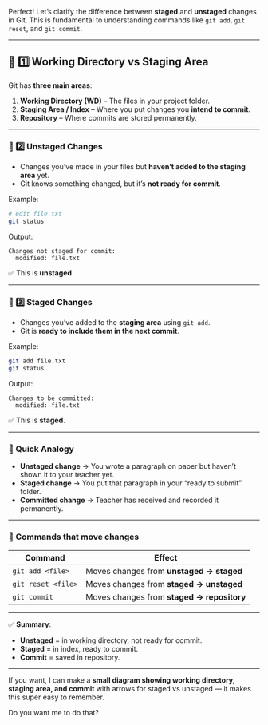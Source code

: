 Perfect! Let’s clarify the difference between **staged** and **unstaged** changes in Git. This is fundamental to understanding commands like `git add`, `git reset`, and `git commit`.

---

## 🔹 1️⃣ Working Directory vs Staging Area

Git has **three main areas**:

1. **Working Directory (WD)** – The files in your project folder.
2. **Staging Area / Index** – Where you put changes you **intend to commit**.
3. **Repository** – Where commits are stored permanently.

---

### 🔹 2️⃣ Unstaged Changes

* Changes you’ve made in your files but **haven’t added to the staging area** yet.
* Git knows something changed, but it’s **not ready for commit**.

Example:

```bash
# edit file.txt
git status
```

Output:

```
Changes not staged for commit:
  modified: file.txt
```

✅ This is **unstaged**.

---

### 🔹 3️⃣ Staged Changes

* Changes you’ve added to the **staging area** using `git add`.
* Git is **ready to include them in the next commit**.

Example:

```bash
git add file.txt
git status
```

Output:

```
Changes to be committed:
  modified: file.txt
```

✅ This is **staged**.

---

### 🔹 Quick Analogy

* **Unstaged change** → You wrote a paragraph on paper but haven’t shown it to your teacher yet.
* **Staged change** → You put that paragraph in your “ready to submit” folder.
* **Committed change** → Teacher has received and recorded it permanently.

---

### 🔹 Commands that move changes

| Command            | Effect                                     |
| ------------------ | ------------------------------------------ |
| `git add <file>`   | Moves changes from **unstaged → staged**   |
| `git reset <file>` | Moves changes from **staged → unstaged**   |
| `git commit`       | Moves changes from **staged → repository** |

---

✅ **Summary**:

* **Unstaged** = in working directory, not ready for commit.
* **Staged** = in index, ready to commit.
* **Commit** = saved in repository.

---

If you want, I can make a **small diagram showing working directory, staging area, and commit** with arrows for staged vs unstaged — it makes this super easy to remember.

Do you want me to do that?
